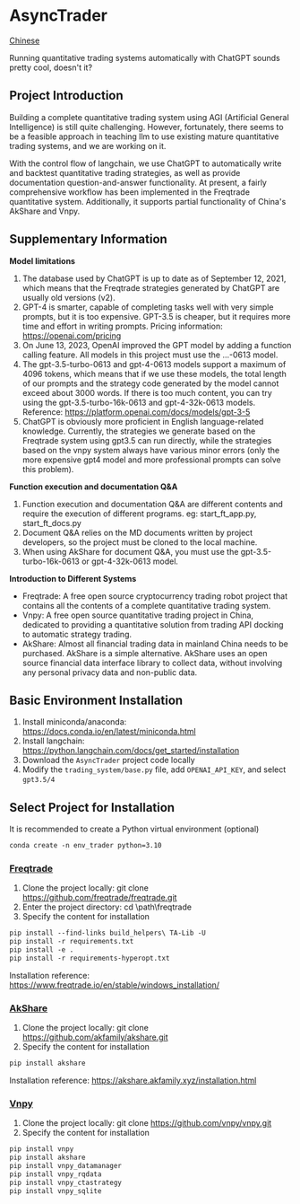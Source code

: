 # AsyncTrader 
[Chinese](docs/zh/README_zh.md)

Running quantitative trading systems automatically with ChatGPT sounds pretty cool, doesn't it?

## Project Introduction
Building a complete quantitative trading system using AGI (Artificial General Intelligence) is still quite challenging. However, fortunately, there seems to be a feasible approach in teaching llm to use existing mature quantitative trading systems, and we are working on it.

With the control flow of langchain, we use ChatGPT to automatically write and backtest quantitative trading strategies, as well as provide documentation question-and-answer functionality. At present, a fairly comprehensive workflow has been implemented in the Freqtrade quantitative system. Additionally, it supports partial functionality of China's AkShare and Vnpy.

## Supplementary Information
**Model limitations**
1. The database used by ChatGPT is up to date as of September 12, 2021, which means that the Freqtrade strategies generated by ChatGPT are usually old versions (v2).
2. GPT-4 is smarter, capable of completing tasks well with very simple prompts, but it is too expensive. GPT-3.5 is cheaper, but it requires more time and effort in writing prompts. Pricing information: https://openai.com/pricing
3. On June 13, 2023, OpenAI improved the GPT model by adding a function calling feature. All models in this project must use the ...-0613 model.
4. The gpt-3.5-turbo-0613 and gpt-4-0613 models support a maximum of 4096 tokens, which means that if we use these models, the total length of our prompts and the strategy code generated by the model cannot exceed about 3000 words. If there is too much content, you can try using the gpt-3.5-turbo-16k-0613 and gpt-4-32k-0613 models. Reference: https://platform.openai.com/docs/models/gpt-3-5
5. ChatGPT is obviously more proficient in English language-related knowledge. Currently, the strategies we generate based on the Freqtrade system using gpt3.5 can run directly, while the strategies based on the vnpy system always have various minor errors (only the more expensive gpt4 model and more professional prompts can solve this problem).

**Function execution and documentation Q&A**
1. Function execution and documentation Q&A are different contents and require the execution of different programs. eg: start_ft_app.py, start_ft_docs.py
2. Document Q&A relies on the MD documents written by project developers, so the project must be cloned to the local machine.
3. When using AkShare for document Q&A, you must use the gpt-3.5-turbo-16k-0613 or gpt-4-32k-0613 model.

**Introduction to Different Systems**
- Freqtrade: A free open source cryptocurrency trading robot project that contains all the contents of a complete quantitative trading system.
- Vnpy: A free open source quantitative trading project in China, dedicated to providing a quantitative solution from trading API docking to automatic strategy trading.
- AkShare: Almost all financial trading data in mainland China needs to be purchased. AkShare is a simple alternative. AkShare uses an open source financial data interface library to collect data, without involving any personal privacy data and non-public data.

## Basic Environment Installation
1. Install miniconda/anaconda: https://docs.conda.io/en/latest/miniconda.html
2. Install langchain: https://python.langchain.com/docs/get_started/installation
3. Download the `AsyncTrader` project code locally
4. Modify the `trading_system/base.py` file, add `OPENAI_API_KEY`, and select `gpt3.5/4`

## Select Project for Installation

It is recommended to create a Python virtual environment (optional)

```markdown
conda create -n env_trader python=3.10
```

### [Freqtrade](docs/freqtrade_system.md)

1. Clone the project locally: git clone https://github.com/freqtrade/freqtrade.git
2. Enter the project directory: cd \path\freqtrade 
3. Specify the content for installation
```markdown
pip install --find-links build_helpers\ TA-Lib -U
pip install -r requirements.txt
pip install -e .
pip install -r requirements-hyperopt.txt
```

Installation reference: https://www.freqtrade.io/en/stable/windows_installation/

### [AkShare](docs/akshare_system.md)

1. Clone the project locally: git clone https://github.com/akfamily/akshare.git
2. Specify the content for installation
```markdown
pip install akshare
```

Installation reference: https://akshare.akfamily.xyz/installation.html

### [Vnpy](docs/vnpy_system.md)

1. Clone the project locally: git clone https://github.com/vnpy/vnpy.git
2. Specify the content for installation
```markdown
pip install vnpy
pip install akshare
pip install vnpy_datamanager
pip install vnpy_rqdata
pip install vnpy_ctastrategy
pip install vnpy_sqlite
```
